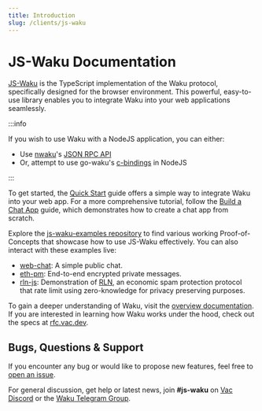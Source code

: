 ```yaml
---
title: Introduction
slug: /clients/js-waku
---
```


# JS-Waku Documentation

[JS-Waku](https://github.com/waku-org/js-waku) is the TypeScript implementation of the Waku protocol,
specifically designed for the browser environment.
This powerful, easy-to-use library enables you to integrate Waku into your web applications seamlessly.

:::info

If you wish to use Waku with a NodeJS application, you can either:
- Use [nwaku](https://github.com/status-im/nwaku)'s [JSON RPC API](https://rfc.vac.dev/spec/16/)
- Or, attempt to use go-waku's [c-bindings](https://github.com/waku-org/go-waku/tree/master/examples/c-bindings) in NodeJS

:::

To get started, the [Quick Start](/) guide offers a simple way to integrate Waku into your web app.
For a more comprehensive tutorial, follow the [Build a Chat App](/) guide,
which demonstrates how to create a chat app from scratch.

Explore the [js-waku-examples repository](https://github.com/waku-org/js-waku-examples) to find various working Proof-of-Concepts that showcase how to use JS-Waku effectively.
You can also interact with these examples live:

- [web-chat](https://examples.waku.org/web-chat): A simple public chat.
- [eth-pm](https://examples.waku.org/eth-pm): End-to-end encrypted private messages.
- [rln-js](https://examples.waku.org/rln-js): Demonstration of [RLN](https://rfc.vac.dev/spec/32/),
an economic spam protection protocol that rate limit using zero-knowledge for privacy preserving purposes.

To gain a deeper understanding of Waku, visit the [overview documentation](/).
If you are interested in learning how Waku works under the hood, check out the specs at [rfc.vac.dev](https://rfc.vac.dev/).

## Bugs, Questions & Support

If you encounter any bug or would like to propose new features, feel free to [open an issue](https://github.com/waku-org/js-waku/issues/new/).

For general discussion, get help or latest news,
join **#js-waku** on [Vac Discord](https://discord.gg/Nrac59MfSX) or the [Waku Telegram Group](https://t.me/waku_org).
